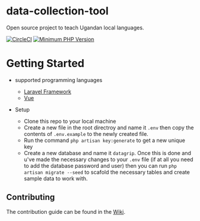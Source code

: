 # data-collection-tool
Open source project to teach Ugandan local languages.

[![CircleCI](https://circleci.com/gh/street-lights/data-collection-tool.svg?style=svg)](https://circleci.com/gh/street-lights/data-collection-tool)
[![Minimum PHP Version](https://img.shields.io/badge/php-%3E%3D%207.0.0-8892BF.svg?style=flat-square)](https://php.net/)

# Getting Started 

* supported programming languages
	- [Laravel Framework](https://laravel.com/docs/5.5)
	- [Vue](https://vuejs.org)

* Setup 
	- Clone this repo to your local machine
	- Create a new file in the root directroy and name it `.env` then copy the contents of `.env.example` to the newly created file. 
	- Run the command `php artisan key:generate` to get a new unique key
	- Create a new database and name it `datagrip`. Once this is done and u've made the necessary changes to your `.env` file (if at all you need to add the database password and user) then you can run `php artisan migrate --seed` to scafold the necessary tables and create sample data to work with. 


## Contributing

The contribution guide can be found in the [Wiki](https://github.com/street-lights/data-collection-tool/wiki).
